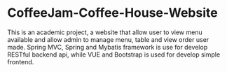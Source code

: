 # CoffeeJam-Coffee-House-Website
This is an academic project, a website that allow user to view menu available and allow admin to manage menu, table and view order user made.
Spring MVC, Spring and Mybatis framework is use for develop RESTful backend api, while VUE and Bootstrap is used for develop simple frontend. 
